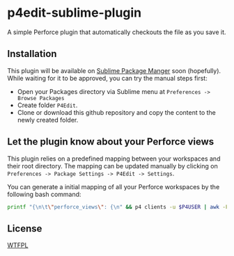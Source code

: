 # p4edit-sublime-plugin
A simple Perforce plugin that automatically checkouts the file as you save it. 

## Installation

This plugin will be available on [Sublime Package Manger](https://packagecontrol.io/) soon (hopefully). While waiting for it to be approved, you can try the manual steps first:
* Open your Packages directory via Sublime menu at `Preferences -> Browse Packages`
* Create folder `P4Edit`.
* Clone or download this github repository and copy the content to the newly created folder.


## Let the plugin know about your Perforce views

This plugin relies on a predefined mapping between your workspaces and their root directory. The mapping can be updated manually by clicking on `Preferences -> Package Settings -> P4Edit -> Settings`.

You can generate a initial mapping of all your Perforce workspaces by the following bash command:

``` bash
printf "{\n\t\"perforce_views\": {\n" && p4 clients -u $P4USER | awk -F' ' '{print "\t\t\"" $2 "\":\"" $5 "\","}' && printf "\n\t}\n}\n"
```

## License

[WTFPL](http://www.wtfpl.net/)
